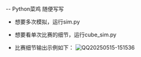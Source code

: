 -- Python菜鸡 随便写写
- 想要多次模拟，运行sim.py
- 想要看单次比赛的细节，运行cube_sim.py

- 比赛细节输出示例如下：
![QQ20250515-151536](https://github.com/user-attachments/assets/17743922-dffd-46c5-8ff6-fcc197a6ca19)
